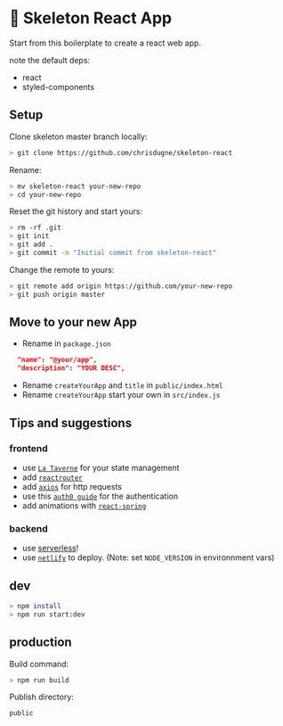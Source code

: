 # 🦴 Skeleton React App

Start from this boilerplate to create a react web app.

note the default deps:

- react
- styled-components

## Setup

Clone skeleton master branch locally:

```sh
> git clone https://github.com/chrisdugne/skeleton-react
```

Rename:

```sh
> mv skeleton-react your-new-repo
> cd your-new-repo
```

Reset the git history and start yours:

```sh
> rm -rf .git
> git init
> git add .
> git commit -m "Initial commit from skeleton-react"
```

Change the remote to yours:

```sh
> git remote add origin https://github.com/your-new-repo
> git push origin master
```

## Move to your new App

- Rename in `package.json`

```json
  "name": "@your/app",
  "description": "YOUR DESC",
```

- Rename `createYourApp` and `title` in `public/index.html`
- Rename `createYourApp` start your own in `src/index.js`

## Tips and suggestions

### frontend

- use [`La Taverne`](https://github.com/uralys/taverne) for your state management
- add [`reactrouter`](https://reactrouter.com/web/guides/quick-start)
- add [`axios`](https://github.com/axios/axios) for http requests
- use this [`auth0 guide`](https://auth0.com/blog/complete-guide-to-react-user-authentication/) for the authentication
- add animations with [`react-spring`](https://github.com/pmndrs/react-spring)

### backend

- use [serverless](https://www.serverless.com/)!
- use [`netlify`](https://app.netlify.com/) to deploy. (Note: set `NODE_VERSION` in environnment vars)

## dev

```sh
> npm install
> npm run start:dev
```

## production

Build command:

```sh
> npm run build
```

Publish directory:

```sh
public
```
